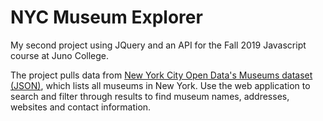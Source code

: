 # NYC Museum Explorer
My second project using JQuery and an API for the Fall 2019 Javascript course at Juno College. 

The project pulls data from <a href="https://dev.socrata.com/foundry/data.cityofnewyork.us/fn6f-htvy">New York City Open Data's Museums dataset (JSON)</a>, which lists all museums in New York. Use the web application to search and filter through results to find museum names, addresses, websites and contact information. 
 

